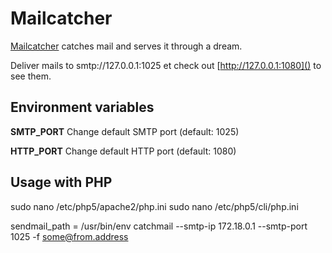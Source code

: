 # Mailcatcher

[Mailcatcher](http://mailcatcher.me) catches mail and serves it through a dream.

Deliver mails to smtp://127.0.0.1:1025 et check out [http://127.0.0.1:1080]() to see them.

## Environment variables
**SMTP_PORT** Change default SMTP port (default: 1025)

**HTTP_PORT** Change default HTTP port (default: 1080)

## Usage with PHP
sudo nano /etc/php5/apache2/php.ini
sudo nano /etc/php5/cli/php.ini

sendmail_path = /usr/bin/env catchmail --smtp-ip 172.18.0.1 --smtp-port 1025 -f some@from.address
